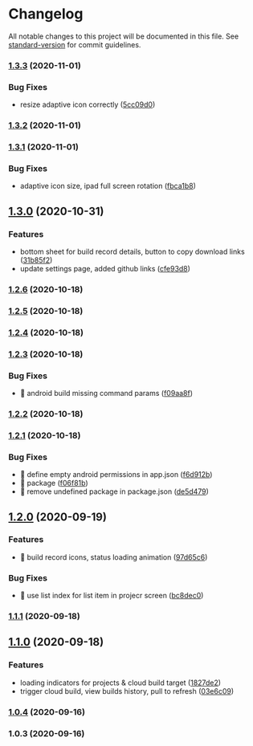 # Changelog

All notable changes to this project will be documented in this file. See [standard-version](https://github.com/conventional-changelog/standard-version) for commit guidelines.

### [1.3.3](https://github.com/BennyKok/unity-mobile-cloud-build-dashboard/compare/v1.3.2...v1.3.3) (2020-11-01)


### Bug Fixes

* resize adaptive icon correctly ([5cc09d0](https://github.com/BennyKok/unity-mobile-cloud-build-dashboard/commit/5cc09d0aae6661bd26ac017f18ca823dc3783e4c))

### [1.3.2](https://github.com/BennyKok/unity-mobile-cloud-build-dashboard/compare/v1.3.1...v1.3.2) (2020-11-01)

### [1.3.1](https://github.com/BennyKok/unity-mobile-cloud-build-dashboard/compare/v1.3.0...v1.3.1) (2020-11-01)


### Bug Fixes

* adaptive icon size, ipad full screen rotation ([fbca1b8](https://github.com/BennyKok/unity-mobile-cloud-build-dashboard/commit/fbca1b8dd5fa104f490a075f3120066d0f6fced1))

## [1.3.0](https://github.com/BennyKok/unity-mobile-cloud-build-dashboard/compare/v1.2.6...v1.3.0) (2020-10-31)


### Features

* bottom sheet for build record details, button to copy download links ([31b85f2](https://github.com/BennyKok/unity-mobile-cloud-build-dashboard/commit/31b85f271adbfab914253cf790c3664dace0352d))
* update settings page, added github links ([cfe93d8](https://github.com/BennyKok/unity-mobile-cloud-build-dashboard/commit/cfe93d8ac2f60783302c2d6407b32d3ca61431ef))

### [1.2.6](https://github.com/BennyKok/unity-mobile-cloud-build-dashboard/compare/v1.2.5...v1.2.6) (2020-10-18)

### [1.2.5](https://github.com/BennyKok/unity-mobile-cloud-build-dashboard/compare/v1.2.4...v1.2.5) (2020-10-18)

### [1.2.4](https://github.com/BennyKok/unity-mobile-cloud-build-dashboard/compare/v1.2.3...v1.2.4) (2020-10-18)

### [1.2.3](https://github.com/BennyKok/unity-mobile-cloud-build-dashboard/compare/v1.2.2...v1.2.3) (2020-10-18)


### Bug Fixes

* 🐛 android build missing command params ([f09aa8f](https://github.com/BennyKok/unity-mobile-cloud-build-dashboard/commit/f09aa8f93a14fcd8b170e58aa9e6dcbbbe43bd87))

### [1.2.2](https://github.com/BennyKok/unity-mobile-cloud-build-dashboard/compare/v1.2.1...v1.2.2) (2020-10-18)

### [1.2.1](https://github.com/BennyKok/unity-mobile-cloud-build-dashboard/compare/v1.2.0...v1.2.1) (2020-10-18)


### Bug Fixes

* 🐛 define empty android permissions in app.json ([f6d912b](https://github.com/BennyKok/unity-mobile-cloud-build-dashboard/commit/f6d912b3f09b060e533739c80c6ef336fb75aead))
* 🐛 package ([f06f81b](https://github.com/BennyKok/unity-mobile-cloud-build-dashboard/commit/f06f81b8c530ebd2900d41b912706827864d296f))
* 🐛 remove undefined package in package.json ([de5d479](https://github.com/BennyKok/unity-mobile-cloud-build-dashboard/commit/de5d4794b8013f400b72cf19f6939965abe7e47e))

## [1.2.0](https://github.com/BennyKok/unity-mobile-cloud-build-dashboard/compare/v1.1.1...v1.2.0) (2020-09-19)


### Features

* 🎸 build record icons, status loading animation ([97d65c6](https://github.com/BennyKok/unity-mobile-cloud-build-dashboard/commit/97d65c6b066be63adb0ac556eb890c707857c316))


### Bug Fixes

* 🐛 use list index for list item in projecr screen ([bc8dec0](https://github.com/BennyKok/unity-mobile-cloud-build-dashboard/commit/bc8dec0377d14e08e57e8461d14d370384d9f97e))

### [1.1.1](https://github.com/BennyKok/unity-mobile-cloud-build-dashboard/compare/v1.1.0...v1.1.1) (2020-09-18)

## [1.1.0](https://github.com/BennyKok/unity-mobile-cloud-build-dashboard/compare/v1.0.4...v1.1.0) (2020-09-18)


### Features

* loading indicators for projects & cloud build  target ([1827de2](https://github.com/BennyKok/unity-mobile-cloud-build-dashboard/commit/1827de2f60dc971eb4bdb6efd630d000acd17572))
* trigger cloud build, view builds history, pull to refresh ([03e6c09](https://github.com/BennyKok/unity-mobile-cloud-build-dashboard/commit/03e6c09e15b4d2ee95ec3131d2c0ecc708360243))

### [1.0.4](https://github.com/BennyKok/unity-mobile-cloud-build-dashboard/compare/v1.0.3...v1.0.4) (2020-09-16)

### 1.0.3 (2020-09-16)
